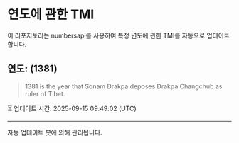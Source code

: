 
# 연도에 관한 TMI

이 리포지토리는 numbersapi를 사용하여 특정 년도에 관한 TMI를 자동으로 업데이트합니다.

## 연도: (1381)
> 1381 is the year that Sonam Drakpa deposes Drakpa Changchub as ruler of Tibet.

⏳ 업데이트 시간: 2025-09-15 09:49:02 (UTC)

---
자동 업데이트 봇에 의해 관리됩니다.
